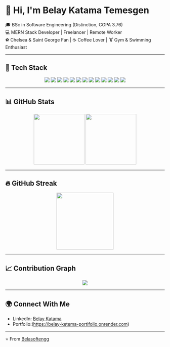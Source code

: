 # 👋 Hi, I'm Belay Katama Temesgen  

🎓 BSc in Software Engineering (Distinction, CGPA 3.76)  
💻 MERN Stack Developer | Freelancer | Remote Worker  
⚽ Chelsea & Saint George Fan | ☕ Coffee Lover | 🏋️ Gym & Swimming Enthusiast  

---

## 🚀 Tech Stack  

<p align="center">
  <!-- Frontend -->
  <img src="https://img.shields.io/badge/React-20232A?style=for-the-badge&logo=react&logoColor=61DAFB" />
  <img src="https://img.shields.io/badge/Redux-593D88?style=for-the-badge&logo=redux&logoColor=white" />
  <img src="https://img.shields.io/badge/Tailwind_CSS-38B2AC?style=for-the-badge&logo=tailwind-css&logoColor=white" />
  <img src="https://img.shields.io/badge/JavaScript-323330?style=for-the-badge&logo=javascript&logoColor=F7DF1E" />
  <img src="https://img.shields.io/badge/HTML5-E34F26?style=for-the-badge&logo=html5&logoColor=white" />
  <img src="https://img.shields.io/badge/CSS3-1572B6?style=for-the-badge&logo=css3&logoColor=white" />

  <!-- Backend -->
  <img src="https://img.shields.io/badge/Node.js-43853D?style=for-the-badge&logo=node.js&logoColor=white" />
  <img src="https://img.shields.io/badge/Express.js-000000?style=for-the-badge&logo=express&logoColor=white" />

  <!-- Database -->
  <img src="https://img.shields.io/badge/MongoDB-4EA94B?style=for-the-badge&logo=mongodb&logoColor=white" />

  <!-- Tools -->
  <img src="https://img.shields.io/badge/Git-F05032?style=for-the-badge&logo=git&logoColor=white" />
  <img src="https://img.shields.io/badge/GitHub-100000?style=for-the-badge&logo=github&logoColor=white" />
  <img src="https://img.shields.io/badge/Postman-FF6C37?style=for-the-badge&logo=postman&logoColor=white" />
  <img src="https://img.shields.io/badge/VS_Code-0078D4?style=for-the-badge&logo=visual%20studio%20code&logoColor=white" />
</p>  

---

## 📊 GitHub Stats  

<p align="center">
  <img src="https://github-readme-stats.vercel.app/api?username=Belasoftengg&show_icons=true&theme=radical" height="160" />
  <img src="https://github-readme-stats.vercel.app/api/top-langs/?username=Belasoftengg&layout=compact&theme=radical" height="160" />
</p>  

---

## 🔥 GitHub Streak  

<p align="center">
  <img src="https://streak-stats.demolab.com?user=Belasoftengg&theme=radical&hide_border=true" height="180" />
</p>  

---

## 📈 Contribution Graph  

<p align="center">
  <img src="https://github-readme-activity-graph.vercel.app/graph?username=Belasoftengg&theme=radical" />
</p>  

---

## 🌍 Connect With Me  

- LinkedIn: [Belay Katama](https://www.linkedin.com/in/belay-ketemaa/)  
- Portfolio:(https://belay-ketema-portifolio.onrender.com) 

---

⭐️ From [Belasoftengg](https://github.com/Belasoftengg)  
